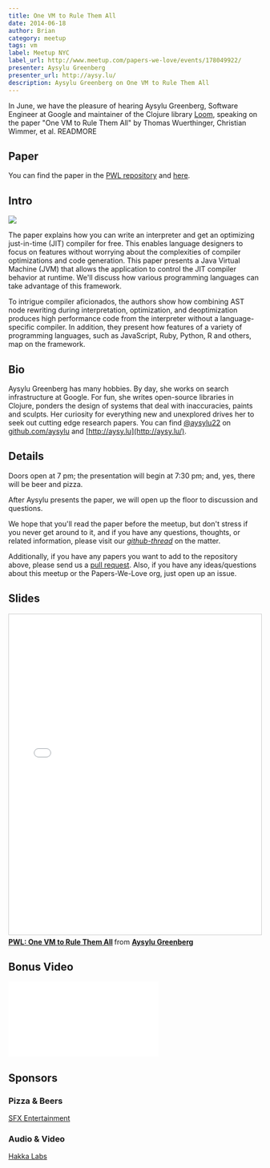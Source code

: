 ```yaml
---
title: One VM to Rule Them All
date: 2014-06-18
author: Brian
category: meetup
tags: vm
label: Meetup NYC
label_url: http://www.meetup.com/papers-we-love/events/178049922/
presenter: Aysylu Greenberg
presenter_url: http://aysy.lu/
description: Aysylu Greenberg on One VM to Rule Them All
---
```


In June, we have the pleasure of hearing Aysylu Greenberg, Software Engineer at Google and maintainer of the Clojure library [Loom](https://github.com/aysylu/loom), speaking on the paper "One VM to Rule Them All" by Thomas Wuerthinger, Christian Wimmer, et al. READMORE

## Paper

You can find the paper in the [PWL repository](https://github.com/papers-we-love/papers-we-love/blob/bc15cfbe998b9dbde6c76480f9264e968e19155d/virtual_machines/README.md) and [here](https://www.cs.purdue.edu/homes/gkrichar/papers/onward2013-wuerthinger-truffle.pdf).

## Intro

![](http://photos1.meetupstatic.com/photos/event/6/6/c/8/600_354266312.jpeg)

The paper explains how you can write an interpreter and get an optimizing just-in-time (JIT) compiler for free. This enables language designers to focus on features without worrying about the complexities of compiler optimizations and code generation. This paper presents a Java Virtual Machine (JVM) that allows the application to control the JIT compiler behavior at runtime. We'll discuss how various programming languages can take advantage of this framework.

To intrigue compiler aficionados, the authors show how combining AST node rewriting during interpretation, optimization, and deoptimization produces high performance code from the interpreter without a language-specific compiler. In addition, they present how features of a variety of programming languages, such as JavaScript, Ruby, Python, R and others, map on the framework.

## Bio

Aysylu Greenberg has many hobbies. By day, she works on search infrastructure at Google. For fun, she writes open-source libraries in Clojure, ponders the design of systems that deal with inaccuracies, paints and sculpts. Her curiosity for everything new and unexplored drives her to seek out cutting edge research papers. You can find [@aysylu22](https://twitter.com/aysylu22) on [github.com/aysylu](https://github.com/aysylu) and [http://aysy.lu](http://aysy.lu/).

## Details

Doors open at 7 pm; the presentation will begin at 7:30 pm; and, yes, there will be beer and pizza.

After Aysylu presents the paper, we will open up the floor to discussion and questions.

We hope that you'll read the paper before the meetup, but don't stress if you never get around to it, and if you have any questions, thoughts, or related information, please visit our [*github-thread*](https://github.com/papers-we-love/papers-we-love/issues/102) on the matter.

Additionally, if you have any papers you want to add to the repository above, please send us a [pull request](https://github.com/papers-we-love/papers-we-love/pulls). Also, if you have any ideas/questions about this meetup or the Papers-We-Love org, just open up an issue.

## Slides

<iframe src="//www.slideshare.net/slideshow/embed_code/36108599" width="100%" height="640" frameborder="0" marginwidth="0" marginheight="0" scrolling="no" style="border:1px solid #CCC; border-width:1px; margin-bottom:5px; max-width: 100%;" allowfullscreen> </iframe> <div style="margin-bottom:5px"> <strong> <a href="https://www.slideshare.net/aysylu/pwl-one-vm-to-rule-them-all" title="PWL: One VM to Rule Them All" target="_blank">PWL: One VM to Rule Them All</a> </strong> from <strong><a href="http://www.slideshare.net/aysylu" target="_blank">Aysylu Greenberg</a></strong> </div>

## Bonus Video

<iframe class="video" src="//www.youtube.com/embed/kmQUB-5cEgM" frameborder="0" allowfullscreen></iframe>

## Sponsors

### Pizza & Beers

[SFX Entertainment](https://sfx.recruiterbox.com/)

### Audio & Video

[Hakka Labs](http://www.hakkalabs.co/)
